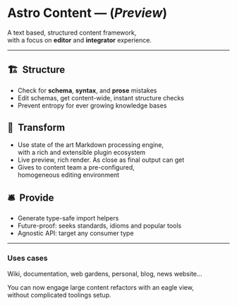 # Astro Content — (_Preview_)

A text based, structured content framework,  
with a focus on **editor** and **integrator** experience.

---

## 🏗  Structure

- Check for **schema**, **syntax**, and **prose** mistakes
- Edit schemas, get content-wide, instant structure checks
- Prevent entropy for ever growing knowledge bases

## 💈  Transform

- Use state of the art Markdown processing engine,  
  with a rich and extensible plugin ecosystem
- Live preview, rich render. As close as final output can get
- Gives to content team a pre-configured,  
  homogeneous editing environment

## 🛎  Provide

- Generate type-safe import helpers
- Future-proof: seeks standards, idioms and popular tools
- Agnostic API: target any consumer type

---

### Uses cases

Wiki, documentation, web gardens, personal, blog, news website…

You can now engage large content refactors with an eagle view,  
without complicated toolings setup.
